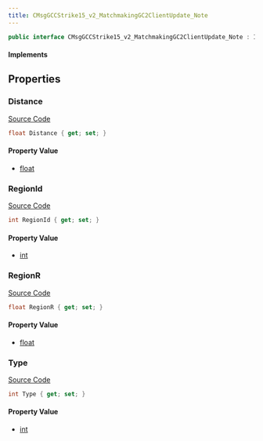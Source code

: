 ```yaml
---
title: CMsgGCCStrike15_v2_MatchmakingGC2ClientUpdate_Note
---
```


```csharp
public interface CMsgGCCStrike15_v2_MatchmakingGC2ClientUpdate_Note : ITypedProtobuf<CMsgGCCStrike15_v2_MatchmakingGC2ClientUpdate_Note>, INativeHandle
```

#### Implements

## Properties

### Distance

[Source Code](https://github.com/swiftly-solution/swiftlys2/blob/main/managed/src/SwiftlyS2.Generated/Protobufs/Interfaces/CMsgGCCStrike15_v2_MatchmakingGC2ClientUpdate_Note.cs#L22)

```csharp
float Distance { get; set; }
```

#### Property Value

- [float](https://learn.microsoft.com/dotnet/api/system.single)

### RegionId

[Source Code](https://github.com/swiftly-solution/swiftlys2/blob/main/managed/src/SwiftlyS2.Generated/Protobufs/Interfaces/CMsgGCCStrike15_v2_MatchmakingGC2ClientUpdate_Note.cs#L16)

```csharp
int RegionId { get; set; }
```

#### Property Value

- [int](https://learn.microsoft.com/dotnet/api/system.int32)

### RegionR

[Source Code](https://github.com/swiftly-solution/swiftlys2/blob/main/managed/src/SwiftlyS2.Generated/Protobufs/Interfaces/CMsgGCCStrike15_v2_MatchmakingGC2ClientUpdate_Note.cs#L19)

```csharp
float RegionR { get; set; }
```

#### Property Value

- [float](https://learn.microsoft.com/dotnet/api/system.single)

### Type

[Source Code](https://github.com/swiftly-solution/swiftlys2/blob/main/managed/src/SwiftlyS2.Generated/Protobufs/Interfaces/CMsgGCCStrike15_v2_MatchmakingGC2ClientUpdate_Note.cs#L13)

```csharp
int Type { get; set; }
```

#### Property Value

- [int](https://learn.microsoft.com/dotnet/api/system.int32)

